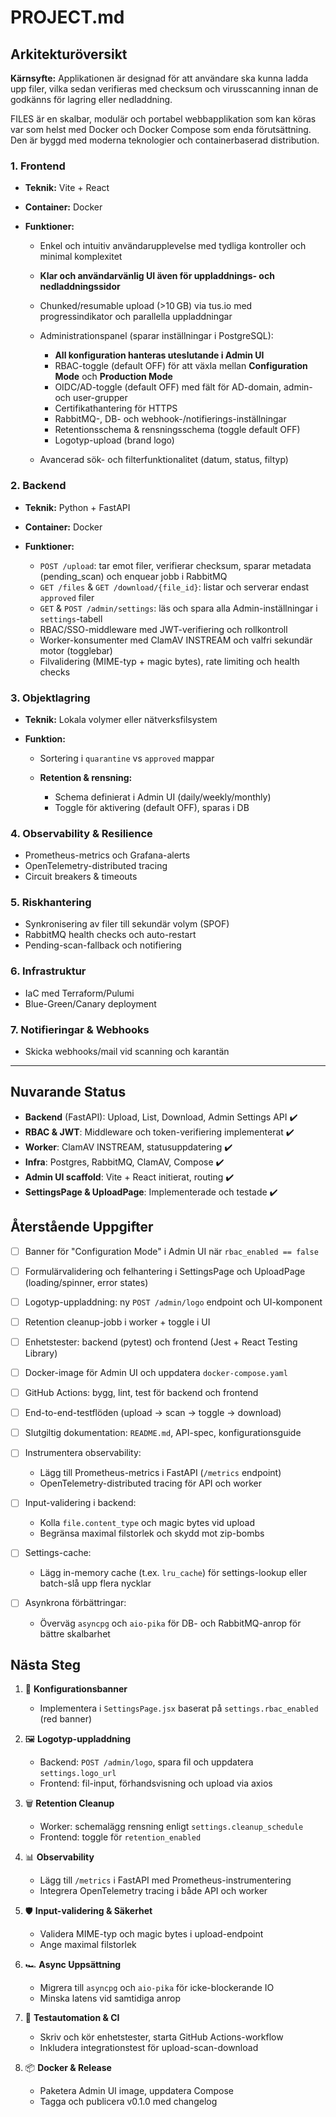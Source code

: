 # PROJECT.md

## Arkitekturöversikt

**Kärnsyfte:**
Applikationen är designad för att användare ska kunna ladda upp filer, vilka sedan verifieras med checksum och virusscanning innan de godkänns för lagring eller nedladdning.

FILES är en skalbar, modulär och portabel webbapplikation som kan köras var som helst med Docker och Docker Compose som enda förutsättning. Den är byggd med moderna teknologier och containerbaserad distribution.

### 1. Frontend

* **Teknik:** Vite + React
* **Container:** Docker
* **Funktioner:**

  * Enkel och intuitiv användarupplevelse med tydliga kontroller och minimal komplexitet
  * **Klar och användarvänlig UI även för uppladdnings- och nedladdningssidor**
  * Chunked/resumable upload (>10 GB) via tus.io med progressindikator och parallella uppladdningar
  * Administrationspanel (sparar inställningar i PostgreSQL):

    * **All konfiguration hanteras uteslutande i Admin UI**
    * RBAC-toggle (default OFF) för att växla mellan **Configuration Mode** och **Production Mode**
    * OIDC/AD-toggle (default OFF) med fält för AD-domain, admin- och user-grupper
    * Certifikathantering för HTTPS
    * RabbitMQ-, DB- och webhook-/notifierings-inställningar
    * Retentionsschema & rensningsschema (toggle default OFF)
    * Logotyp-upload (brand logo)
  * Avancerad sök- och filterfunktionalitet (datum, status, filtyp)

### 2. Backend

* **Teknik:** Python + FastAPI
* **Container:** Docker
* **Funktioner:**

  * `POST /upload`: tar emot filer, verifierar checksum, sparar metadata (pending\_scan) och enquear jobb i RabbitMQ
  * `GET /files` & `GET /download/{file_id}`: listar och serverar endast `approved` filer
  * `GET` & `POST /admin/settings`: läs och spara alla Admin-inställningar i `settings`-tabell
  * RBAC/SSO-middleware med JWT-verifiering och rollkontroll
  * Worker-konsumenter med ClamAV INSTREAM och valfri sekundär motor (togglebar)
  * Filvalidering (MIME-typ + magic bytes), rate limiting och health checks

### 3. Objektlagring

* **Teknik:** Lokala volymer eller nätverksfilsystem
* **Funktion:**

  * Sortering i `quarantine` vs `approved` mappar
  * **Retention & rensning:**

    * Schema definierat i Admin UI (daily/weekly/monthly)
    * Toggle för aktivering (default OFF), sparas i DB

### 4. Observability & Resilience

* Prometheus-metrics och Grafana-alerts
* OpenTelemetry-distributed tracing
* Circuit breakers & timeouts

### 5. Riskhantering

* Synkronisering av filer till sekundär volym (SPOF)
* RabbitMQ health checks och auto-restart
* Pending-scan-fallback och notifiering

### 6. Infrastruktur

* IaC med Terraform/Pulumi
* Blue-Green/Canary deployment

### 7. Notifieringar & Webhooks

* Skicka webhooks/mail vid scanning och karantän

---

## Nuvarande Status

* **Backend** (FastAPI): Upload, List, Download, Admin Settings API ✔️
* **RBAC & JWT**: Middleware och token-verifiering implementerat ✔️
* **Worker**: ClamAV INSTREAM, statusuppdatering ✔️
* **Infra**: Postgres, RabbitMQ, ClamAV, Compose ✔️
* **Admin UI scaffold**: Vite + React initierat, routing ✔️
* **SettingsPage & UploadPage**: Implementerade och testade ✔️

## Återstående Uppgifter

* [ ] Banner för "Configuration Mode" i Admin UI när `rbac_enabled == false`
* [ ] Formulärvalidering och felhantering i SettingsPage och UploadPage (loading/spinner, error states)
* [ ] Logotyp-uppladdning: ny `POST /admin/logo` endpoint och UI-komponent
* [ ] Retention cleanup-jobb i worker + toggle i UI
* [ ] Enhetstester: backend (pytest) och frontend (Jest + React Testing Library)
* [ ] Docker-image för Admin UI och uppdatera `docker-compose.yaml`
* [ ] GitHub Actions: bygg, lint, test för backend och frontend
* [ ] End-to-end-testflöden (upload → scan → toggle → download)
* [ ] Slutgiltig dokumentation: `README.md`, API-spec, konfigurationsguide
* [ ] Instrumentera observability:

  * Lägg till Prometheus-metrics i FastAPI (`/metrics` endpoint)
  * OpenTelemetry-distributed tracing för API och worker
* [ ] Input-validering i backend:

  * Kolla `file.content_type` och magic bytes vid upload
  * Begränsa maximal filstorlek och skydd mot zip-bombs
* [ ] Settings-cache:

  * Lägg in-memory cache (t.ex. `lru_cache`) för settings-lookup eller batch-slå upp flera nycklar
* [ ] Asynkrona förbättringar:

  * Överväg `asyncpg` och `aio-pika` för DB- och RabbitMQ-anrop för bättre skalbarhet

## Nästa Steg

1. 🔔 **Konfigurationsbanner**

   * Implementera i `SettingsPage.jsx` baserat på `settings.rbac_enabled` (red banner)
2. 🖼️ **Logotyp-uppladdning**

   * Backend: `POST /admin/logo`, spara fil och uppdatera `settings.logo_url`
   * Frontend: fil-input, förhandsvisning och upload via axios
3. 🗑️ **Retention Cleanup**

   * Worker: schemalägg rensning enligt `settings.cleanup_schedule`
   * Frontend: toggle för `retention_enabled`
4. 📊 **Observability**

   * Lägg till `/metrics` i FastAPI med Prometheus-instrumentering
   * Integrera OpenTelemetry tracing i både API och worker
5. 🛡 **Input-validering & Säkerhet**

   * Validera MIME-typ och magic bytes i upload-endpoint
   * Ange maximal filstorlek
6. 🏎 **Async Uppsättning**

   * Migrera till `asyncpg` och `aio-pika` för icke-blockerande IO
   * Minska latens vid samtidiga anrop
7. 🧪 **Testautomation & CI**

   * Skriv och kör enhetstester, starta GitHub Actions-workflow
   * Inkludera integrationstest för upload-scan-download
8. 📦 **Docker & Release**

   * Paketera Admin UI image, uppdatera Compose
   * Tagga och publicera v0.1.0 med changelog


